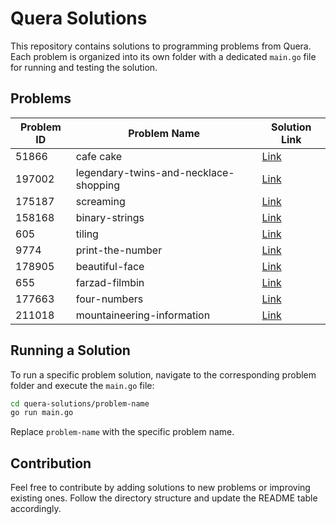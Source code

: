 # Quera Solutions

This repository contains solutions to programming problems from Quera. Each problem is organized into its own folder with a dedicated `main.go` file for running and testing the solution.

## Problems

| Problem ID | Problem Name                          | Solution Link                                         |
| ---------- | ------------------------------------- | ----------------------------------------------------- |
| 51866      | cafe cake                             | [Link](cafe-cake/main.go)                             |
| 197002     | legendary-twins-and-necklace-shopping | [Link](legendary-twins-and-necklace-shopping/main.go) |
| 175187     | screaming                             | [Link](screaming/main.go)                             |
| 158168     | binary-strings                        | [Link](binary-strings/main.go)                        |
| 605        | tiling                                | [Link](tiling/main.go)                                |
| 9774       | print-the-number                      | [Link](print-the-number/main.go)                      |
| 178905     | beautiful-face                        | [Link](beautiful-face/main.go)                        |
| 655        | farzad-filmbin                        | [Link](farzad-filmbin/main.go)                        |
| 177663     | four-numbers                          | [Link](four-numbers/main.go)                          |
| 211018     | mountaineering-information            | [Link](mountaineering-information/main.go)            |

## Running a Solution

To run a specific problem solution, navigate to the corresponding problem folder and execute the `main.go` file:

```bash
cd quera-solutions/problem-name
go run main.go
```

Replace `problem-name` with the specific problem name.

## Contribution

Feel free to contribute by adding solutions to new problems or improving existing ones. Follow the directory structure and update the README table accordingly.
